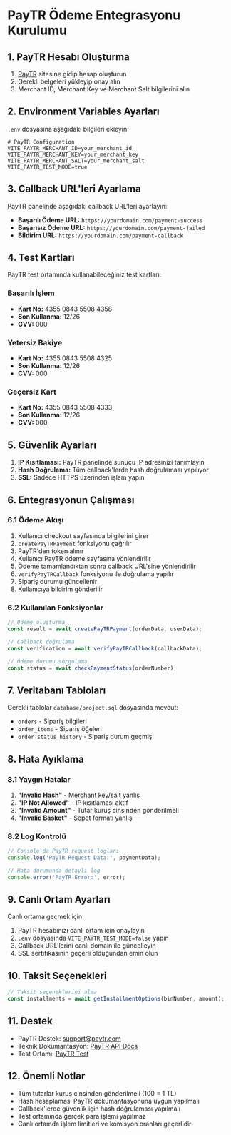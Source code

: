 # PayTR Ödeme Entegrasyonu Kurulumu

## 1. PayTR Hesabı Oluşturma

1. [PayTR](https://www.paytr.com) sitesine gidip hesap oluşturun
2. Gerekli belgeleri yükleyip onay alın
3. Merchant ID, Merchant Key ve Merchant Salt bilgilerini alın

## 2. Environment Variables Ayarları

`.env` dosyasına aşağıdaki bilgileri ekleyin:

```env
# PayTR Configuration
VITE_PAYTR_MERCHANT_ID=your_merchant_id
VITE_PAYTR_MERCHANT_KEY=your_merchant_key
VITE_PAYTR_MERCHANT_SALT=your_merchant_salt
VITE_PAYTR_TEST_MODE=true
```

## 3. Callback URL'leri Ayarlama

PayTR panelinde aşağıdaki callback URL'leri ayarlayın:

- **Başarılı Ödeme URL:** `https://yourdomain.com/payment-success`
- **Başarısız Ödeme URL:** `https://yourdomain.com/payment-failed`
- **Bildirim URL:** `https://yourdomain.com/payment-callback`

## 4. Test Kartları

PayTR test ortamında kullanabileceğiniz test kartları:

### Başarılı İşlem
- **Kart No:** 4355 0843 5508 4358
- **Son Kullanma:** 12/26
- **CVV:** 000

### Yetersiz Bakiye
- **Kart No:** 4355 0843 5508 4325
- **Son Kullanma:** 12/26
- **CVV:** 000

### Geçersiz Kart
- **Kart No:** 4355 0843 5508 4333
- **Son Kullanma:** 12/26
- **CVV:** 000

## 5. Güvenlik Ayarları

1. **IP Kısıtlaması:** PayTR panelinde sunucu IP adresinizi tanımlayın
2. **Hash Doğrulama:** Tüm callback'lerde hash doğrulaması yapılıyor
3. **SSL:** Sadece HTTPS üzerinden işlem yapın

## 6. Entegrasyonun Çalışması

### 6.1 Ödeme Akışı

1. Kullanıcı checkout sayfasında bilgilerini girer
2. `createPayTRPayment` fonksiyonu çağrılır
3. PayTR'den token alınır
4. Kullanıcı PayTR ödeme sayfasına yönlendirilir
5. Ödeme tamamlandıktan sonra callback URL'sine yönlendirilir
6. `verifyPayTRCallback` fonksiyonu ile doğrulama yapılır
7. Sipariş durumu güncellenir
8. Kullanıcıya bildirim gönderilir

### 6.2 Kullanılan Fonksiyonlar

```javascript
// Ödeme oluşturma
const result = await createPayTRPayment(orderData, userData);

// Callback doğrulama
const verification = await verifyPayTRCallback(callbackData);

// Ödeme durumu sorgulama
const status = await checkPaymentStatus(orderNumber);
```

## 7. Veritabanı Tabloları

Gerekli tablolar `database/project.sql` dosyasında mevcut:

- `orders` - Sipariş bilgileri
- `order_items` - Sipariş öğeleri
- `order_status_history` - Sipariş durum geçmişi

## 8. Hata Ayıklama

### 8.1 Yaygın Hatalar

1. **"Invalid Hash"** - Merchant key/salt yanlış
2. **"IP Not Allowed"** - IP kısıtlaması aktif
3. **"Invalid Amount"** - Tutar kuruş cinsinden gönderilmeli
4. **"Invalid Basket"** - Sepet formatı yanlış

### 8.2 Log Kontrolü

```javascript
// Console'da PayTR request logları
console.log('PayTR Request Data:', paymentData);

// Hata durumunda detaylı log
console.error('PayTR Error:', error);
```

## 9. Canlı Ortam Ayarları

Canlı ortama geçmek için:

1. PayTR hesabınızı canlı ortam için onaylayın
2. `.env` dosyasında `VITE_PAYTR_TEST_MODE=false` yapın
3. Callback URL'lerini canlı domain ile güncelleyin
4. SSL sertifikasının geçerli olduğundan emin olun

## 10. Taksit Seçenekleri

```javascript
// Taksit seçeneklerini alma
const installments = await getInstallmentOptions(binNumber, amount);
```

## 11. Destek

- PayTR Destek: support@paytr.com
- Teknik Dokümantasyon: [PayTR API Docs](https://dev.paytr.com)
- Test Ortamı: [PayTR Test](https://test.paytr.com)

## 12. Önemli Notlar

- Tüm tutarlar kuruş cinsinden gönderilmeli (100 = 1 TL)
- Hash hesaplaması PayTR dokümantasyonuna uygun yapılmalı
- Callback'lerde güvenlik için hash doğrulaması yapılmalı
- Test ortamında gerçek para işlemi yapılmaz
- Canlı ortamda işlem limitleri ve komisyon oranları geçerlidir